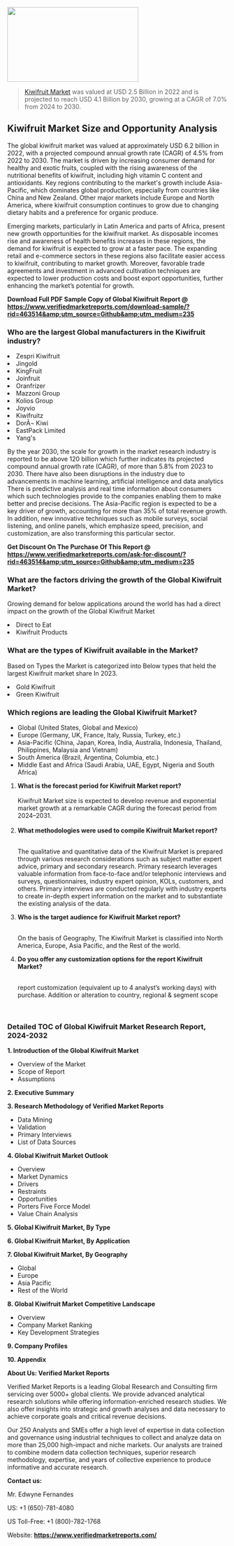 <img src="https://ffe5etoiles.com/wp-content/uploads/2024/12/MST1-300x171.png" alt="" width="300" height="171" class="alignnone size-medium wp-image-20088" /><blockquote><p><p><a href="https://www.verifiedmarketreports.com/download-sample/?rid=463514&utm_source=Github&utm_medium=235" target="_blank">Kiwifruit Market</a> was valued at USD 2.5 Billion in 2022 and is projected to reach USD 4.1 Billion by 2030, growing at a CAGR of 7.0% from 2024 to 2030.</p></blockquote><p><h2>Kiwifruit Market Size and Opportunity Analysis</h2><p>The global kiwifruit market was valued at approximately USD 6.2 billion in 2022, with a projected compound annual growth rate (CAGR) of 4.5% from 2022 to 2030. The market is driven by increasing consumer demand for healthy and exotic fruits, coupled with the rising awareness of the nutritional benefits of kiwifruit, including high vitamin C content and antioxidants. Key regions contributing to the market's growth include Asia-Pacific, which dominates global production, especially from countries like China and New Zealand. Other major markets include Europe and North America, where kiwifruit consumption continues to grow due to changing dietary habits and a preference for organic produce.</p><p>Emerging markets, particularly in Latin America and parts of Africa, present new growth opportunities for the kiwifruit market. As disposable incomes rise and awareness of health benefits increases in these regions, the demand for kiwifruit is expected to grow at a faster pace. The expanding retail and e-commerce sectors in these regions also facilitate easier access to kiwifruit, contributing to market growth. Moreover, favorable trade agreements and investment in advanced cultivation techniques are expected to lower production costs and boost export opportunities, further enhancing the market’s potential for growth.</p></p><p class=""><strong>Download Full PDF Sample Copy of Global Kiwifruit Report @ <a href="https://www.verifiedmarketreports.com/download-sample/?rid=463514&amp;utm_source=Github&amp;utm_medium=235" target="_blank">https://www.verifiedmarketreports.com/download-sample/?rid=463514&amp;utm_source=Github&amp;utm_medium=235</a></strong></p><h3 id="" class="">Who are the largest Global manufacturers in the Kiwifruit industry?</h3><p><li>Zespri Kiwifruit</li><li> Jingold</li><li> KingFruit</li><li> Joinfruit</li><li> Oranfrizer</li><li> Mazzoni Group</li><li> Kolios Group</li><li> Joyvio</li><li> Kiwifruitz</li><li> DorÃ¬ Kiwi</li><li> EastPack Limited</li><li> Yang's</li></p><div class=""><div class="" dir="" data-message-author-role="" data-message-id="" data-message-model-slug=""><div class=""><div class=""><div class=""><div class="" dir="" data-message-author-role="" data-message-id="" data-message-model-slug=""><div class=""><div class=""><p>By the year 2030, the scale for growth in the market research industry is reported to be above 120 billion which further indicates its projected compound annual growth rate (CAGR), of more than 5.8% from 2023 to 2030. There have also been disruptions in the industry due to advancements in machine learning, artificial intelligence and data analytics There is predictive analysis and real time information about consumers which such technologies provide to the companies enabling them to make better and precise decisions. The Asia-Pacific region is expected to be a key driver of growth, accounting for more than 35% of total revenue growth. In addition, new innovative techniques such as mobile surveys, social listening, and online panels, which emphasize speed, precision, and customization, are also transforming this particular sector.</p><p><strong>Get Discount On The Purchase Of This Report @&nbsp; <a href="https://www.verifiedmarketreports.com/ask-for-discount/?rid=463514&amp;utm_source=Github&amp;utm_medium=235" target="_blank">https://www.verifiedmarketreports.com/ask-for-discount/?rid=463514&amp;utm_source=Github&amp;utm_medium=235</a></strong></p></div></div></div></div></div></div></div></div><h3 id="" class="">What are the factors driving the growth of the Global Kiwifruit Market?</h3><p id="" class="">Growing demand for below applications around the world has had a direct impact on the growth of the Global Kiwifruit Market</p><p id="" class=""><li>Direct to Eat</li><li> Kiwifruit Products</li></p><h3 id="" class="">What are the types of Kiwifruit available in the Market?</h3><p id="" class="">Based on Types the Market is categorized into Below types that held the largest Kiwifruit market share In 2023.</p><p id="" class=""><li>Gold Kiwifruit</li><li> Green Kiwifruit</li></p><h3 id="" class="">Which regions are leading the Global Kiwifruit Market?</h3><ul><li>Global (United States, Global and Mexico)</li><li>Europe (Germany, UK, France, Italy, Russia, Turkey, etc.)</li><li>Asia-Pacific (China, Japan, Korea, India, Australia, Indonesia, Thailand, Philippines, Malaysia and Vietnam)</li><li>South America (Brazil, Argentina, Columbia, etc.)</li><li>Middle East and Africa (Saudi Arabia, UAE, Egypt, Nigeria and South Africa)</li></ul><p><ol><li><strong>What is the forecast period for Kiwifruit Market report?<br /></strong><br /><span data-sheets-root="1" data-sheets-value="{&quot;1&quot;:2,&quot;2&quot;:&quot;XXXX size is expected to develop revenue and exponential market growth at a remarkable CAGR during the forecast period from 2024&ndash;2030.&quot;}" data-sheets-userformat="{&quot;2&quot;:12674,&quot;4&quot;:{&quot;1&quot;:2,&quot;2&quot;:16776960},&quot;10&quot;:2,&quot;11&quot;:0,&quot;15&quot;:&quot;Arial&quot;,&quot;16&quot;:12}">Kiwifruit Market size is expected to develop revenue and exponential market growth at a remarkable CAGR during the forecast period from 2024&ndash;2031.</span><br /><br /></li><li><strong>What methodologies were used to compile Kiwifruit Market report?<br /><br /></strong><p>The qualitative and quantitative data of the&nbsp;Kiwifruit Market is prepared through various research considerations such as subject matter expert advice, primary and secondary research. Primary research leverages valuable information from face-to-face and/or telephonic interviews and surveys, questionnaires, industry expert opinion, KOLs, customers, and others. Primary interviews are conducted regularly with industry experts to create in-depth expert information on the market and to substantiate the existing analysis of the data.&nbsp;</p></li><li><strong>Who is the target audience for Kiwifruit Market report?<br /><br /></strong><p>On the basis of Geography, The&nbsp;Kiwifruit Market is classified into North America, Europe, Asia Pacific, and the Rest of the world.</p></li><li><strong>Do you offer any customization options for the report Kiwifruit Market?<br /><br /></strong><p>report customization (equivalent up to 4 analyst&rsquo;s working days) with purchase. Addition or alteration to country, regional &amp; segment scope</p><p>&nbsp;</p></li></ol></p><h3 id="" class="">Detailed TOC of Global Kiwifruit Market Research Report, 2024-2032</h3><p id="" class=""><strong>1. Introduction of the Global Kiwifruit Market</strong></p><ul><li>Overview of the Market</li><li>Scope of Report</li><li>Assumptions</li></ul><p id="" class=""><strong>2. Executive Summary</strong></p><p id="" class=""><strong>3. Research Methodology of&nbsp;Verified Market Reports</strong></p><ul><li>Data Mining</li><li>Validation</li><li>Primary Interviews</li><li>List of Data Sources</li></ul><p id="" class=""><strong>4. Global Kiwifruit Market Outlook</strong></p><ul><li>Overview</li><li>Market Dynamics</li><li>Drivers</li><li>Restraints</li><li>Opportunities</li><li>Porters Five Force Model</li><li>Value Chain Analysis</li></ul><p id="" class=""><strong>5. Global Kiwifruit Market, By&nbsp;Type</strong></p><p id="" class=""><strong>6. Global Kiwifruit Market, By Application</strong></p><p id="" class=""><strong>7. Global Kiwifruit Market, By Geography</strong></p><ul><li>Global</li><li>Europe</li><li>Asia Pacific</li><li>Rest of the World</li></ul><p id="" class=""><strong>8. Global Kiwifruit Market Competitive Landscape</strong></p><ul><li>Overview</li><li>Company Market Ranking</li><li>Key Development Strategies</li></ul><p id="" class=""><strong>9. Company Profiles</strong></p><p id="" class=""><strong>10. Appendix</strong></p><p id="" class=""><strong>About Us: Verified Market Reports</strong></p><p id="" class="">Verified Market Reports is a leading Global Research and Consulting firm servicing over 5000+ global clients. We provide advanced analytical research solutions while offering information-enriched research studies. We also offer insights into strategic and growth analyses and data necessary to achieve corporate goals and critical revenue decisions.</p><p id="" class="">Our 250 Analysts and SMEs offer a high level of expertise in data collection and governance using industrial techniques to collect and analyze data on more than 25,000 high-impact and niche markets. Our analysts are trained to combine modern data collection techniques, superior research methodology, expertise, and years of collective experience to produce informative and accurate research.</p><p id="" class=""><strong>Contact us:</strong></p><p id="" class="">Mr. Edwyne Fernandes</p><p id="" class="">US: +1 (650)-781-4080</p><p id="" class="">US Toll-Free: +1 (800)-782-1768</p><p id="" class="">Website: <a target="" data-test-app-aware-link=""><strong>https://www.verifiedmarketreports.com/</strong></a></p>

